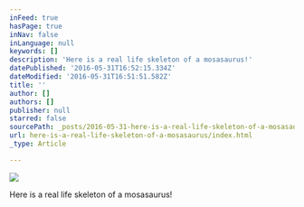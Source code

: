 ```yaml
---
inFeed: true
hasPage: true
inNav: false
inLanguage: null
keywords: []
description: 'Here is a real life skeleton of a mosasaurus!'
datePublished: '2016-05-31T16:52:15.334Z'
dateModified: '2016-05-31T16:51:51.582Z'
title: ''
author: []
authors: []
publisher: null
starred: false
sourcePath: _posts/2016-05-31-here-is-a-real-life-skeleton-of-a-mosasaurus.md
url: here-is-a-real-life-skeleton-of-a-mosasaurus/index.html
_type: Article

---
```

![](https://the-grid-user-content.s3-us-west-2.amazonaws.com/3b18f0a2-8750-4a00-9e5f-5c8d9c8f0671.jpg)

Here is a real life skeleton of a mosasaurus!